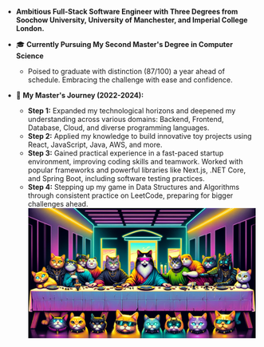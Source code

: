 * **Ambitious Full-Stack Software Engineer with Three Degrees from Soochow University, University of Manchester, and Imperial College London.**

* 🎓 **Currently Pursuing My Second Master's Degree in Computer Science**
   * Poised to graduate with distinction (87/100) a year ahead of schedule. Embracing the challenge with ease and confidence.

* 🚀 **My Master's Journey (2022-2024):**
   * **Step 1:** Expanded my technological horizons and deepened my understanding across various domains: Backend, Frontend, Database, Cloud, and diverse programming languages.
   * **Step 2:** Applied my knowledge to build innovative toy projects using React, JavaScript, Java, AWS, and more.
   * **Step 3:** Gained practical experience in a fast-paced startup environment, improving coding skills and teamwork. Worked with popular frameworks and powerful libraries like Next.js, .NET Core, and Spring Boot, including software testing practices.
   * **Step 4:** Stepping up my game in Data Structures and Algorithms through consistent practice on LeetCode, preparing for bigger challenges ahead.
![Alt text](https://raw.githubusercontent.com/RoyLuoNanjing/RoyLuoNanjing/main/githubImage.png)

